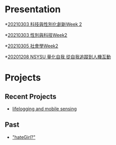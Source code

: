 # Presentation

*[20210303 科技與性別化創新Week 2](https://docs.google.com/presentation/d/e/2PACX-1vTN2rpW0xlX9GCNsYkwJX-LPNpdWALOadZvUpsQFgD5ZFa67YQIM2twBgSKTOfk5Za245FYoVYPzP7W/pub?start=false&loop=false&delayms=3000)

*[20210303 性別與科技Week2 ]()

*[20210305 社會學Week2]()

*[20201208 NSYSU 量化自我 從自我追蹤到人機互動]()

# Projects

## Recent Projects
* [lifelogging and mobile sensing]()

## Past
* ["hateGirl?"]()

